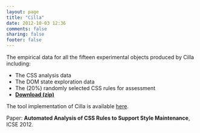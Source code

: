 ```yaml
---
layout: page
title: "Cilla"
date: 2012-10-03 12:36
comments: false
sharing: false
footer: false
---
```



The empirical data for all the fifteen experimental objects produced by Cilla including:
<ul>
	<li>
		The CSS analysis data</li>
	<li>
		The DOM state exploration data</li>
	<li>
		The (20%) randomly selected CSS rules for assessment</li>
	<li>
		<strong><a href="http://www.ece.ubc.ca/~amesbah/cilla/empirical_data.zip">Download (zip)</a></strong></li>
</ul>
<p>
	The tool implementation of Cilla is available <a href="https://github.com/saltlab/cilla">here</a>.</p>
<p>
	Paper: <b>Automated Analysis of CSS Rules to Support Style Maintenance</b>, ICSE 2012.</p>

